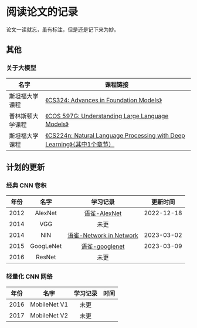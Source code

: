 # 阅读论文的记录

论文一读就忘，虽有标注，但是还是记下来为妙。

## 其他

### 关于大模型

| 名字             | 课程链接                                                                                                                                                       |
| ---------------- | -------------------------------------------------------------------------------------------------------------------------------------------------------------- |
| 斯坦福大学课程   | [《CS324: Advances in Foundation Models》](https://stanford-cs324.github.io/)                                                                                     |
| 普林斯顿大学课程 | [《COS 597G: Understanding Large Language Models》](https://www.cs.princeton.edu/courses/archive/fall22/cos597G/)                                                 |
| 斯坦福大学课程   | [《CS224n: Natural Language Processing with Deep Learning》（其中1个章节）](http://web.stanford.edu/class/cs224n/slides/cs224n-2023-lecture11-prompting-rlhf.pdf) |

## 计划的更新

### 经典 CNN 卷积

| 年份 |   名字   |                                       学习记录                                       | 更新时间   |
| ---- | :-------: | :----------------------------------------------------------------------------------: | ---------- |
| 2012 |  AlexNet  |    [语雀-AlexNet](https://www.yuque.com/shuoouba/deeplearning/syg020gvb5m1c2k9 "None")    | 2022-12-18 |
| 2014 |    VGG    |                                         未更                                         |            |
| 2014 |    NIN    | [语雀-Network in Network](https://www.yuque.com/shuoouba/deeplearning/hwp2vtzcn5oo0abm) | 2023-03-02 |
| 2015 | GoogLeNet |     [语雀-googlenet](https://www.yuque.com/shuoouba/deeplearning/vmzoqkggrsn2epg4)     | 2023-03-09 |
| 2016 |  ResNet  |                                         未更                                         |            |

### 轻量化 CNN 网络

| 年份 |     名字     | 学习记录 | 时间 |
| ---- | :----------: | :------: | ---- |
| 2016 | MobileNet V1 |   未更   |      |
| 2017 | MobileNet V2 |   未更   |      |
